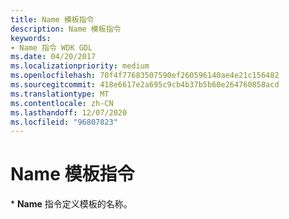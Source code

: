 ```yaml
---
title: Name 模板指令
description: Name 模板指令
keywords:
- Name 指令 WDK GDL
ms.date: 04/20/2017
ms.localizationpriority: medium
ms.openlocfilehash: 70f4f77683507590ef260596140ae4e21c156482
ms.sourcegitcommit: 418e6617e2a695c9cb4b37b5b60e264760858acd
ms.translationtype: MT
ms.contentlocale: zh-CN
ms.lasthandoff: 12/07/2020
ms.locfileid: "96807823"
---
```

# <a name="name-template-directive"></a>Name 模板指令


\* **Name** 指令定义模板的名称。

 

 




